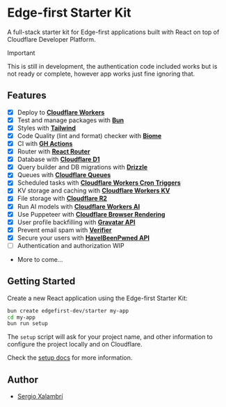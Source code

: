 # Edge-first Starter Kit

A full-stack starter kit for Edge-first applications built with React on top of Cloudflare Developer Platform.

> [!IMPORTANT]
> This is still in development, the authentication code included works but is not ready or complete, however app works just fine ignoring that.

## Features

- [x] Deploy to **[Cloudflare Workers](https://workers.cloudflare.com/)**
- [x] Test and manage packages with **[Bun](https://bun.sh/docs/cli/test)**
- [x] Styles with **[Tailwind](https://tailwindcss.com/)**
- [x] Code Quality (lint and format) checker with **[Biome](https://biomejs.dev)**
- [x] CI with **[GH Actions](https://github.com/features/actions)**
- [x] Router with **[React Router](https://reactrouter.com/dev)**
- [x] Database with **[Cloudflare D1](https://developers.cloudflare.com/d1/)**
- [x] Query builder and DB migrations with **[Drizzle](https://orm.drizzle.team)**
- [x] Queues with **[Cloudflare Queues](https://developers.cloudflare.com/queues/)**
- [x] Scheduled tasks with **[Cloudflare Workers Cron Triggers](https://developers.cloudflare.com/workers/configuration/cron-triggers/)**
- [x] KV storage and caching with **[Cloudflare Workers KV](https://developers.cloudflare.com/kv/)**
- [x] File storage with **[Cloudflare R2](https://developers.cloudflare.com/r2/)**
- [x] Run AI models with **[Cloudflare Workers AI](https://developers.cloudflare.com/workers-ai/)**
- [x] Use Puppeteer with **[Cloudflare Browser Rendering](https://developers.cloudflare.com/browser-rendering/)**
- [x] User profile backfilling with **[Gravatar API](https://docs.gravatar.com/)**
- [x] Prevent email spam with **[Verifier](https://verifier.meetchopra.com)**
- [x] Secure your users with **[HaveIBeenPwned API](https://haveibeenpwned.com/API/v3)**
- [ ] Authentication and authorization WIP
- More to come...

## Getting Started

Create a new React application using the Edge-first Starter Kit:

```sh
bun create edgefirst-dev/starter my-app
cd my-app
bun run setup
```

The `setup` script will ask for your project name, and other information to configure the project locally and on Cloudflare.

Check the [setup docs](./docs/setup.md) for more information.

## Author

- [Sergio Xalambrí](https://sergiodxa.com)
